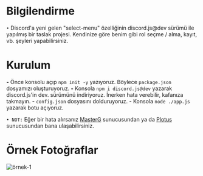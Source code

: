 # Bilgilendirme
`•` Discord'a yeni gelen "select-menu" özelliğinin discord.js@dev sürümü ile yapılmış bir taslak projesi. Kendinize göre benim gibi rol seçme / alma, kayıt, vb. şeyleri yapabilirsiniz.

# Kurulum
**-** Önce konsolu açıp `npm init -y` yazıyoruz. Böylece `package.json` dosyamızı oluşturuyoruz.
**-** Konsola `npm i discord.js@dev` yazarak discord.js'in dev. sürümünü indiriyoruz. İnerken hata verebilir, kafanıza takmayın.
**-** `config.json` dosyasını dolduruyoruz.
**-** Konsola `node ./app.js` yazarak botu açıyoruz.



`• NOT:` Eğer bir hata alırsanız [MasterG](https://discord.gg/9NZdDbJzmW) sunucusundan ya da [Plotus](https://discord.gg/N4Ze76Ukrk) sunucusundan bana ulaşabilirsiniz.


# Örnek Fotoğraflar
![örnek-1](https://image.prntscr.com/image/wJdDagBPRouNK88bfahIRw.png) 
